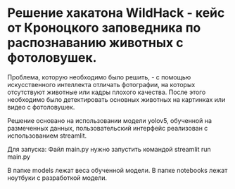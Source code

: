 # Решение хакатона WildHack - кейс от Кроноцкого заповедника по распознаванию животных с фотоловушек.

Проблема, которую необходимо было решить, - с помощью искусственного интеллекта отличать фотографии, на которых отсутствуют животные или кадры плохого качества. После этого необходимо было детектировать основных животных на картинках или видео с фотоловушек.

Решение основано на использовании модели yolov5, обученной на размеченных данных, пользовательский интерфейс реализован с использованием streamlit.

Для запуска:
Файл main.py нужно запустить командой streamlit run main.py

В папке models лежат веса обученной модели.
В папке notebooks лежат ноутбуки с разработкой модели.

